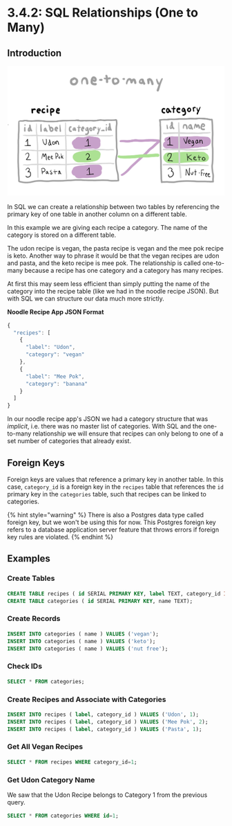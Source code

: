 # 3.4.2: SQL Relationships \(One to Many\)

## Introduction

![](../../.gitbook/assets/one-to-many.jpg)

In SQL we can create a relationship between two tables by referencing the primary key of one table in another column on a different table.

In this example we are giving each recipe a category. The name of the category is stored on a different table.

The udon recipe is vegan, the pasta recipe is vegan and the mee pok recipe is keto. Another way to phrase it would be that the vegan recipes are udon and pasta, and the keto recipe is mee pok. The relationship is called one-to-many because a recipe has one category and a category has many recipes.

At first this may seem less efficient than simply putting the name of the category into the recipe table \(like we had in the noodle recipe JSON\). But with SQL we can structure our data much more strictly.

**Noodle Recipe App JSON Format**

```javascript
{
  "recipes": [
    {
      "label": "Udon",
      "category": "vegan"
    },
    {
      "label": "Mee Pok",
      "category": "banana"
    }
  ]
}
```

In our noodle recipe app's JSON we had a category structure that was _implicit_, i.e. there was no master list of categories. With SQL and the one-to-many relationship we will ensure that recipes can only belong to one of a set number of categories that already exist.

## Foreign Keys

Foreign keys are values that reference a primary key in another table. In this case, `category_id` is a foreign key in the `recipes` table that references the `id` primary key in the `categories` table, such that recipes can be linked to categories. 

{% hint style="warning" %}
There is also a Postgres data type called foreign key, but we won't be using this for now. This Postgres foreign key refers to a database application server feature that throws errors if foreign key rules are violated.
{% endhint %}

## Examples

### Create Tables

```sql
CREATE TABLE recipes ( id SERIAL PRIMARY KEY, label TEXT, category_id INTEGER);
CREATE TABLE categories ( id SERIAL PRIMARY KEY, name TEXT);
```

### Create Records

```sql
INSERT INTO categories ( name ) VALUES ('vegan');
INSERT INTO categories ( name ) VALUES ('keto');
INSERT INTO categories ( name ) VALUES ('nut free');
```

### Check IDs

```sql
SELECT * FROM categories;
```

### Create Recipes and Associate with Categories

```sql
INSERT INTO recipes ( label, category_id ) VALUES ('Udon', 1);
INSERT INTO recipes ( label, category_id ) VALUES ('Mee Pok', 2);
INSERT INTO recipes ( label, category_id ) VALUES ('Pasta', 1);
```

### Get All Vegan Recipes

```sql
SELECT * FROM recipes WHERE category_id=1;
```

### Get Udon Category Name

We saw that the Udon Recipe belongs to Category 1 from the previous query.

```sql
SELECT * FROM categories WHERE id=1;
```


